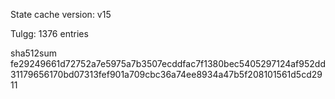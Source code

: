 State cache version: v15

Tulgg: 1376 entries

sha512sum fe29249661d72752a7e5975a7b3507ecddfac7f1380bec5405297124af952dd31179656170bd07313fef901a709cbc36a74ee8934a47b5f208101561d5cd2911
